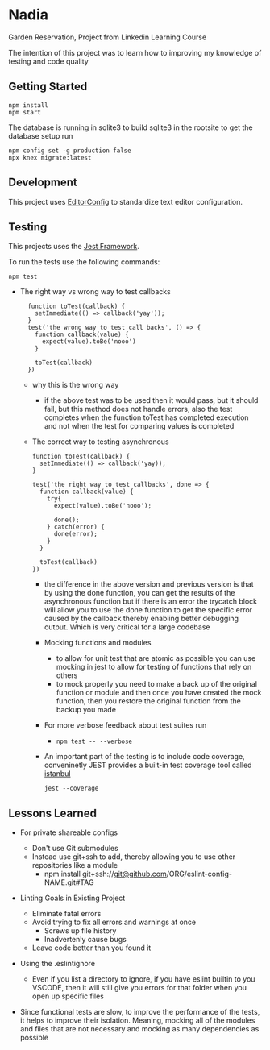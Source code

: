 # Nadia

Garden Reservation, Project from Linkedin Learning Course

The intention of this project was to learn how to improving my knowledge of testing and code quality

## Getting Started

```
npm install
npm start
```

The database is running in sqlite3 to build sqlite3 in the rootsite
to get the database setup run

```
npm config set -g production false
npx knex migrate:latest
```

## Development

This project uses [EditorConfig](https://editorconfig.org) to standardize
text editor configuration.

## Testing

This projects uses the [Jest Framework](https://jestjs.io).

To run the tests use the following commands:

```
npm test
```

- The right way vs wrong way to test callbacks

  ```
    function toTest(callback) {
      setImmediate(() => callback('yay'));
    }
    test('the wrong way to test call backs', () => {
      function callback(value) {
        expect(value).toBe('nooo')
      }

      toTest(callback)
    })
  ```

  - why this is the wrong way

    - if the above test was to be used then it would pass, but it should fail, but this method does not handle errors, also the test completes when the function toTest has completed execution and not when the test for comparing values is completed

  - The correct way to testing asynchronous

    ```
    function toTest(callback) {
      setImmediate(() => callback('yay));
    }

    test('the right way to test callbacks', done => {
      function callback(value) {
        try{
          expect(value).toBe('nooo');

          done();
        } catch(error) {
          done(error);
        }
      }

      toTest(callback)
    })
    ```

    - the difference in the above version and previous version is that by using the done function, you can get the results of the asynchronous function but if there is an error the trycatch block will allow you to use the done function to get the specific error caused by the callback thereby enabling better debugging output. Which is very critical for a large codebase

    - Mocking functions and modules
      - to allow for unit test that are atomic as possible you can use mocking in jest to allow for testing of functions that rely on others
      - to mock properly you need to make a back up of the original function or module and then once you have created the mock function, then you restore the original function from the backup you made
    - For more verbose feedback about test suites run

      - ```
        npm test -- --verbose
        ```

    - An important part of the testing is to include code coverage, conveninetly JEST provides a built-in test coverage tool called
      [istanbul](https://istanbul.js.org/)

      ```
      jest --coverage
      ```

## Lessons Learned

- For private shareable configs
  - Don't use Git submodules
  - Instead use git+ssh to add, thereby allowing you to use other repositories like a module
    - npm install git+ssh://git@github.com/ORG/eslint-config-NAME.git#TAG
- Linting Goals in Existing Project
  - Eliminate fatal errors
  - Avoid trying to fix all errors and warnings at once
    - Screws up file history
    - Inadvertenly cause bugs
  - Leave code better than you found it
- Using the .eslintignore

  - Even if you list a directory to ignore, if you have eslint builtin to you VSCODE, then it will still give you errors for that folder when you open up specific files

- Since functional tests are slow, to improve the performance of the tests, it helps to improve their isolation. Meaning, mocking all of the modules and files that are not necessary and mocking as many dependencies as possible
